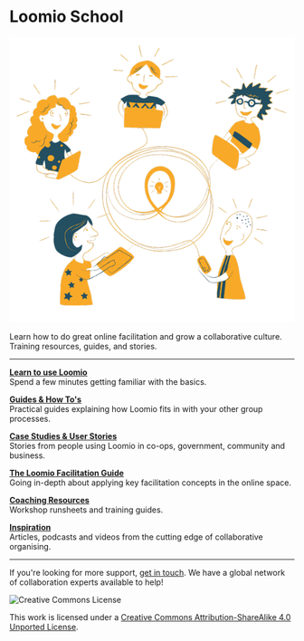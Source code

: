 # Loomio School


<img src="img/loomio-new-way.png" alt="illustration showing people collaborating with Loomio" class="img-50pc img-right"/>

Learn how to do great online facilitation and grow a collaborative culture. Training resources, guides, and stories.

---

**[Learn to use Loomio](beginner/index.md)**
<br/>Spend a few minutes getting familiar with the basics.

**[Guides & How To's](guides/index.md)**
<br/>Practical guides explaining how Loomio fits in with your other group processes.

**[Case Studies & User Stories](case_studies.html)**
<br/>Stories from people using Loomio in co-ops, government, community and business.

**[The Loomio Facilitation Guide](facilitators_guide/index.md)**
<br/>Going in-depth about applying key facilitation concepts in the online space.

**[Coaching Resources](coaching_resources.html)**
<br/>Workshop runsheets and training guides.

**[Inspiration](inspiration.html)**
<br/>Articles, podcasts and videos from the cutting edge of collaborative organising.

---

If you're looking for more support, [get in touch](https://loomio.org/contact). We have a global network of collaboration experts available to help!

<img src="https://i.creativecommons.org/l/by-sa/3.0/88x31.png" class="img-right" alt="Creative Commons License" />

This work is licensed under a [Creative Commons Attribution-ShareAlike 4.0 Unported License](http://creativecommons.org/licenses/by-sa/4.0/).